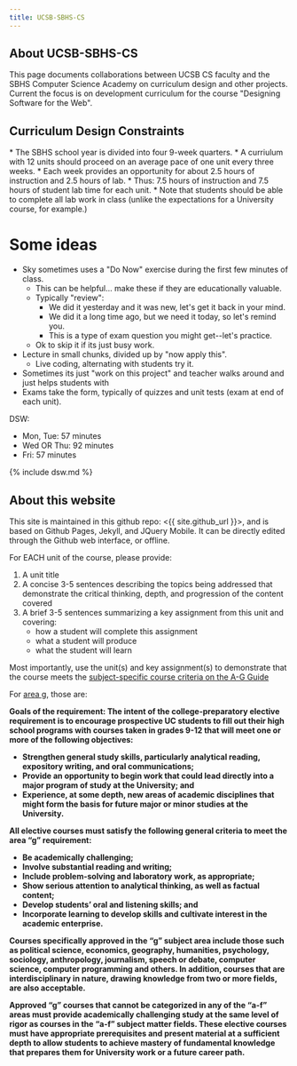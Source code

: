 ```yaml
---
title: UCSB-SBHS-CS
---
```


<div id="about" data-role="collapsible" data-collapsed="true" markdown="1">
<h2>About UCSB-SBHS-CS</h2>
This page documents collaborations between UCSB CS faculty and the SBHS Computer Science Academy on curriculum design and other projects.  Current the focus is on development curriculum for the course "Designing Software for the Web".
</div>


<div id="design-constraints" data-role="collapsible" data-collapsed="true" markdown="1">
<h2>Curriculum Design Constraints</h2>
* The SBHS school year is divided into four 9-week quarters.    
* A curriulum with 12 units should proceed on an average pace of one unit every three weeks.   
* Each week provides an opportunity for about 2.5 hours of instruction and 2.5 hours of lab.
* Thus: 7.5 hours of instruction and 7.5 hours of student lab time for each unit.
* Note that students should be able to complete all lab work in class (unlike the expectations for a University course, for example.)

# Some ideas 

* Sky sometimes uses a "Do Now" exercise during the first few minutes of class.
    * This can be helpful... make these if they are educationally valuable.
    * Typically "review": 
       * We did it yesterday and it was new, let's get it back in your mind.
       * We did it a long time ago, but we need it today, so let's remind you.
       * This is a type of exam question you might get--let's practice.
    * Ok to skip it if its just busy work.
* Lecture in small chunks, divided up by "now apply this".
    * Live coding, alternating with students try it.
* Sometimes its just "work on this project" and teacher walks around and just helps students with 
* Exams take the form, typically of quizzes and unit tests (exam at end of each unit).

DSW:

* Mon, Tue: 57 minutes
* Wed OR Thu: 92 minutes
* Fri: 57 minutes



</div>

<div id="dsw" data-role="collapsible" data-collapsed="false">
{% include dsw.md %}
</div>


<div id="about" data-role="collapsible" data-collapsed="true" markdown="1">
<h2>About this website</h2>
This site is maintained in this github repo: <{{ site.github_url }}>, and is based on Github Pages, Jekyll, and JQuery Mobile.  It can be directly edited through the Github web interface, or offline.
</div>

<div id="uc-ag"   data-role="collapsible" data-collapsed="true" markdown="1">

For EACH unit of the course, please provide:

1. A unit title
2. A concise 3-5 sentences describing the topics being addressed that demonstrate the critical thinking, depth, and progression of the content covered
3. A brief 3-5 sentences summarizing a key assignment from this unit and covering:
    * how a student will complete this assignment
    * what a student will produce
    * what the student will learn

Most importantly, use the unit(s) and key assignment(s) to demonstrate that the course meets the [subject-specific course criteria on the A-G Guide](http://www.ucop.edu/agguide/a-g-requirements/index.html)

For [area g](http://www.ucop.edu/agguide/a-g-requirements/g-college-prep/index.html), those are:

<b>Goals of the requirement<b>:  The intent of the college-preparatory elective requirement is to encourage prospective UC students to fill out their high school programs with courses taken in grades 9-12 that will meet one or more of the following objectives:

* Strengthen general study skills, particularly analytical reading, expository writing, and oral communications;
* Provide an opportunity to begin work that could lead directly into a major program of study at the University; and
* Experience, at some depth, new areas of academic disciplines that might form the basis for future major or minor studies at the University.

All elective courses must satisfy the following general criteria to meet the area “g” requirement:

* Be academically challenging;
* Involve substantial reading and writing;
* Include problem-solving and laboratory work, as appropriate;
* Show serious attention to analytical thinking, as well as factual content;
* Develop students’ oral and listening skills; and
* Incorporate learning to develop skills and cultivate interest in the academic enterprise.

Courses specifically approved in the “g” subject area include those such as political science, economics, geography, humanities, psychology, sociology, anthropology, journalism, speech or debate, computer science, computer programming and others. In addition, courses that are interdisciplinary in nature, drawing knowledge from two or more fields, are also acceptable.

Approved “g” courses that cannot be categorized in any of the “a-f” areas must provide academically challenging study at the same level of rigor as courses in the “a-f” subject matter fields. These elective courses must have appropriate prerequisites and present material at a sufficient depth to allow students to achieve mastery of fundamental knowledge that prepares them for University work or a future career path.

</div>
